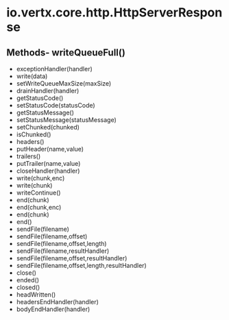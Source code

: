 # io.vertx.core.http.HttpServerResponse
## Methods- writeQueueFull()
- exceptionHandler(handler)
- write(data)
- setWriteQueueMaxSize(maxSize)
- drainHandler(handler)
- getStatusCode()
- setStatusCode(statusCode)
- getStatusMessage()
- setStatusMessage(statusMessage)
- setChunked(chunked)
- isChunked()
- headers()
- putHeader(name,value)
- trailers()
- putTrailer(name,value)
- closeHandler(handler)
- write(chunk,enc)
- write(chunk)
- writeContinue()
- end(chunk)
- end(chunk,enc)
- end(chunk)
- end()
- sendFile(filename)
- sendFile(filename,offset)
- sendFile(filename,offset,length)
- sendFile(filename,resultHandler)
- sendFile(filename,offset,resultHandler)
- sendFile(filename,offset,length,resultHandler)
- close()
- ended()
- closed()
- headWritten()
- headersEndHandler(handler)
- bodyEndHandler(handler)
